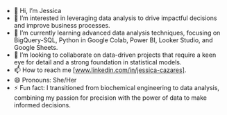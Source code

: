 - 👋 Hi, I’m Jessica
- 👀 I’m interested in leveraging data analysis to drive impactful decisions and improve business processes. 
- 🌱 I’m currently learning advanced data analysis techniques, focusing on BigQuery-SQL, Python in Google Colab, Power BI, Looker Studio, and Google Sheets.
- 💞️ I’m looking to collaborate on data-driven projects that require a keen eye for detail and a strong foundation in statistical models.
- 📫 How to reach me [www.linkedin.com/in/jessica-cazares].
- 😄 Pronouns: She/Her
- ⚡ Fun fact: I transitioned from biochemical engineering to data analysis, combining my passion for precision with the power of data to make informed decisions.

<!---
Jessica-Cazares/Jessica-Cazares is a ✨ special ✨ repository because its `README.md` (this file) appears on your GitHub profile.
You can click the Preview link to take a look at your changes.
--->
